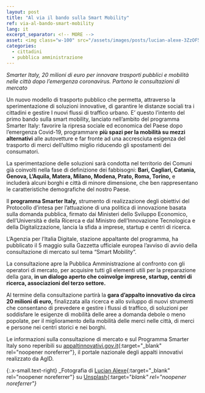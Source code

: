 ```yaml
---
layout: post
title: "Al via il bando sulla Smart Mobility"
ref: via-al-bando-smart-mobility
lang: it
excerpt_separator: <!-- MORE -->
asset: <img class="w-100" src="/assets/images/posts/lucian-alexe-3ZzOF5qqiEA-unsplash.jpg" alt="Bando Smart Mobility"/>
categories:
  - cittadini
  - pubblica amministrazione
---
```


_Smarter Italy, 20 milioni di euro per innovare trasporti pubblici e mobilità nelle città dopo l’emergenza coronavirus. Partono le consultazioni di mercato_

<!-- MORE -->

Un nuovo modello di trasporto pubblico che permetta, attraverso la sperimentazione di soluzioni innovative, di garantire le distanze sociali tra i cittadini e gestire I nuovi flussi di traffico urbano.
E’ questo l’intento del primo bando sulla smart mobility, lanciato nell’ambito del programma Smarter Italy: favorire la ripresa sociale ed economica del Paese dopo l’emergenza Covid-19, programmare **più spazi per la mobilità su mezzi alternativi** alle autovetture e far fronte ad una accresciuta esigenza del trasporto di merci dell’ultimo miglio riducendo gli spostamenti dei consumatori. 


La sperimentazione delle soluzioni sarà condotta nel territorio dei Comuni già coinvolti nella fase di definizione dei fabbisogni: **Bari, Cagliari, Catania, Genova, L’Aquila, Matera, Milano, Modena, Prato, Roma, Torino,** e includerà alcuni borghi e città di minore dimensione, che ben rappresentano le caratteristiche demografiche del nostro Paese.


Il **programma Smarter Italy,** strumento di realizzazione degli obiettivi del Protocollo d’intesa per l’attuazione di una politica di innovazione basata sulla domanda pubblica, firmato dai Ministeri dello Sviluppo Economico, dell’Università e della Ricerca e dal Ministro dell’Innovazione Tecnologica e della Digitalizzazione, lancia la sfida a imprese, startup e centri di ricerca.


L’Agenzia per l’Italia Digitale, stazione appaltante del programma, ha pubblicato il 5 maggio sulla Gazzetta ufficiale europea l’avviso di avvio della consultazione di mercato sul tema “Smart Mobility”.

La consultazione apre la Pubblica Amministrazione al confronto con gli operatori di mercato, per acquisire tutti gli elementi utili per la preparazione della gara, **in un dialogo aperto che coinvolge imprese, startup, centri di ricerca, associazioni del terzo settore.**


Al termine della consultazione partirà la **gara d’appalto innovativo da circa 20 milioni di euro,** finalizzata alla ricerca e allo sviluppo di nuovi strumenti che consentano di prevedere e gestire i flussi di traffico, di soluzioni per soddisfare le esigenze di mobilità delle aree a domanda debole o meno popolate, per il miglioramento della mobilità delle merci nelle città, di merci e persone nei centri storici e nei borghi.


Le informazioni sulla consultazione di mercato e sul Programma Smarter Italy sono reperibili su [appaltinnovativi.gov.it](https://appaltinnovativi.gov.it){:target="_blank" rel="noopener noreferrer"}, il portale nazionale degli appalti innovativi realizzato da AgID.

{:.x-small.text-right}
_Fotografia di [Lucian Alexe](https://unsplash.com/@lucian_alexe?utm_source=unsplash&utm_medium=referral&utm_content=creditCopyText){:target="_blank" rel="noopener noreferrer"} su [Unsplash](https://unsplash.com/photos/3ZzOF5qqiEA){:target="_blank" rel="noopener noreferrer"}_


